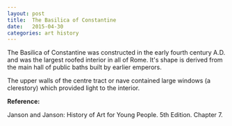 ```yaml
---
layout: post
title:  The Basilica of Constantine
date:   2015-04-30
categories: art history
---
```

The Basilica of Constantine was constructed in the early fourth century A.D. and was the largest roofed interior in all of Rome.  It's shape is derived from the main hall of public baths built by earlier emperors.

The upper walls of the centre tract or nave contained large windows (a clerestory) which provided light to the interior.  

**Reference:**

Janson and Janson: History of Art for Young People. 5th Edition. Chapter 7.